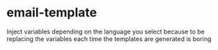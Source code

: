 # email-template
Inject variables depending on the language you select
because to be replacing the variables each time the templates are generated is boring
